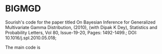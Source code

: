 # BIGMGD
Sourish's code for the paper titled On Bayesian Inference for Generalized Multivariate Gamma Distribution, (2010), (with Dipak K Dey), Statistics and Probability Letters, Vol 80, Issue-19-20, Pages: 1492-1499.; DOI: 10.1016/j.spl.2010.05.018;

The main code is 
